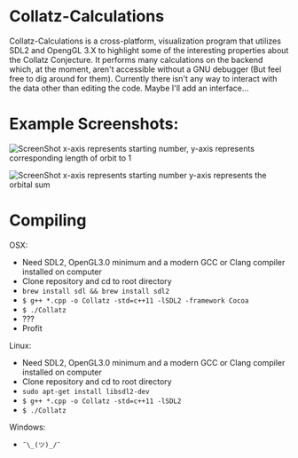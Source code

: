 # Collatz-Calculations
Collatz-Calculations is a cross-platform, visualization program that utilizes SDL2 and OpengGL 3.X to highlight some of the interesting properties about the Collatz Conjecture. It performs many calculations on the backend which, at the moment, aren't accessible without a GNU debugger (But feel free to dig around for them). Currently there isn't any way to interact with the data other than editing the code. Maybe I'll add an interface...

# Example Screenshots:
![ScreenShot](https://i.imgur.com/XqW13z9.png)
x-axis represents starting number, y-axis represents corresponding length of orbit to 1

![ScreenShot](https://i.imgur.com/j21NGbc.png)
x-axis represents starting number y-axis represents the orbital sum

# Compiling
OSX:
  * Need SDL2, OpenGL3.0 minimum and a modern GCC or Clang compiler installed on computer
  * Clone repository and cd to root directory
  * ```brew install sdl && brew install sdl2```
  * ```$ g++ *.cpp -o Collatz -std=c++11 -lSDL2 -framework Cocoa```
  * ```$ ./Collatz```
  * ???
  * Profit
  
Linux:
  * Need SDL2, OpenGL3.0 minimum and a modern GCC or Clang compiler installed on computer
  * Clone repository and cd to root directory
  * ```sudo apt-get install libsdl2-dev```
  * ```$ g++ *.cpp -o Collatz -std=c++11 -lSDL2```
  * ```$ ./Collatz```

Windows:
  * ```¯\_(ツ)_/¯```
